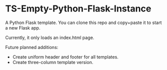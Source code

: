 # TS-Empty-Python-Flask-Instance
 A Python Flask template. You can clone this repo and copy+paste it to start a new Flask app. 

 Currently, it only loads an index.html page.

 Future planned additions:

 * Create uniform header and footer for all templates. 
 * Create three-column template version. 
